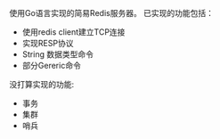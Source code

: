 使用Go语言实现的简易Redis服务器。
已实现的功能包括：
- 使用redis client建立TCP连接
- 实现RESP协议
- String 数据类型命令
- 部分Gereric命令

没打算实现的功能:
- 事务
- 集群
- 哨兵

